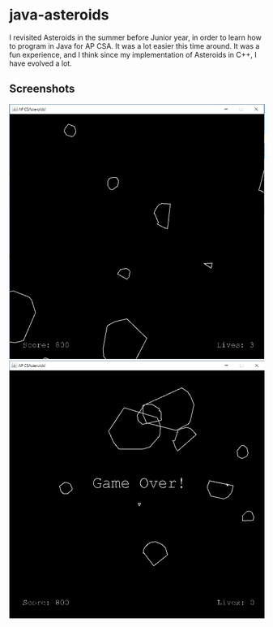 # java-asteroids

 I revisited Asteroids in the summer before Junior year, in order to learn how to program in Java for AP CSA. It was a lot easier this time around. It was a fun experience, and I think since my implementation of Asteroids in C++, I have evolved a lot.

## Screenshots

![Alt text](screenshots/gameplay.PNG?raw=true)
![Alt text](screenshots/game_over.PNG?raw=true)